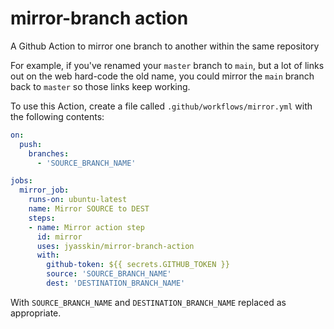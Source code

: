 # mirror-branch action

A Github Action to mirror one branch to another within the same repository

For example, if you've renamed your `master` branch to `main`, but a lot of
links out on the web hard-code the old name, you could mirror the `main` branch
back to `master` so those links keep working.

To use this Action, create a file called `.github/workflows/mirror.yml` with the
following contents:

```yaml
on:
  push:
    branches:
      - 'SOURCE_BRANCH_NAME'

jobs:
  mirror_job:
    runs-on: ubuntu-latest
    name: Mirror SOURCE to DEST
    steps:
    - name: Mirror action step
      id: mirror
      uses: jyasskin/mirror-branch-action
      with:
        github-token: ${{ secrets.GITHUB_TOKEN }}
        source: 'SOURCE_BRANCH_NAME'
        dest: 'DESTINATION_BRANCH_NAME'

```

With `SOURCE_BRANCH_NAME` and `DESTINATION_BRANCH_NAME` replaced as appropriate.
